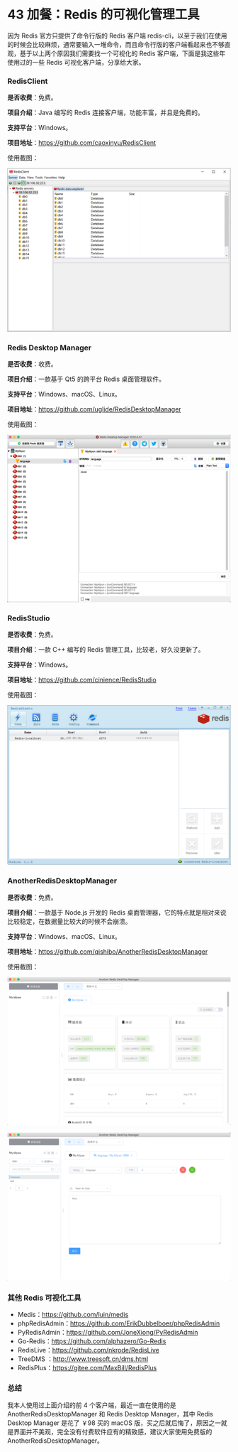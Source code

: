 # 43 加餐：Redis 的可视化管理工具

因为 Redis 官方只提供了命令行版的 Redis 客户端 redis-cli，以至于我们在使用的时候会比较麻烦，通常要输入一堆命令，而且命令行版的客户端看起来也不够直观，基于以上两个原因我们需要找一个可视化的 Redis 客户端，下面是我这些年使用过的一些 Redis 可视化客户端，分享给大家。

### RedisClient

**是否收费**：免费。

**项目介绍**：Java 编写的 Redis 连接客户端，功能丰富，并且是免费的。

**支持平台**：Windows。

**项目地址**：https://github.com/caoxinyu/RedisClient

使用截图：

![image.png](images/0e749a90-8ee1-11ea-9776-f5261045ba7d.png)

### Redis Desktop Manager

**是否收费**：收费。

**项目介绍**：一款基于 Qt5 的跨平台 Redis 桌面管理软件。

**支持平台**：Windows、macOS、Linux。

**项目地址**：https://github.com/uglide/RedisDesktopManager

使用截图：

![image.png](images/39fb7cb0-8ee1-11ea-861a-9398d62a6944.png)

### RedisStudio

**是否收费**：免费。

**项目介绍**：一款 C++ 编写的 Redis 管理工具，比较老，好久没更新了。

**支持平台**：Windows。

**项目地址**：https://github.com/cinience/RedisStudio

使用截图：

![image.png](images/4c11eb50-8ee1-11ea-bf74-150f7ff6235d.png)

### AnotherRedisDesktopManager

**是否收费**：免费。

**项目介绍**：一款基于 Node.js 开发的 Redis 桌面管理器，它的特点就是相对来说比较稳定，在数据量比较大的时候不会崩溃。

**支持平台**：Windows、macOS、Linux。

**项目地址**：https://github.com/qishibo/AnotherRedisDesktopManager

使用截图：

![image.png](images/67659dc0-8ee1-11ea-861a-9398d62a6944.png)

![image.png](images/7300cec0-8ee1-11ea-9144-a708da03c9c4.png)

### 其他 Redis 可视化工具

- Medis：https://github.com/luin/medis
- phpRedisAdmin：https://github.com/ErikDubbelboer/phpRedisAdmin
- PyRedisAdmin：https://github.com/JoneXiong/PyRedisAdmin
- Go-Redis：https://github.com/alphazero/Go-Redis
- RedisLive：https://github.com/nkrode/RedisLive
- TreeDMS ：http://www.treesoft.cn/dms.html
- RedisPlus：https://gitee.com/MaxBill/RedisPlus

### 总结

我本人使用过上面介绍的前 4 个客户端，最近一直在使用的是 AnotherRedisDesktopManager 和 Redis Desktop Manager，其中 Redis Desktop Manager 是花了 ￥98 买的 macOS 版，买之后就后悔了，原因之一就是界面并不美观，完全没有付费软件应有的精致感，建议大家使用免费版的 AnotherRedisDesktopManager。